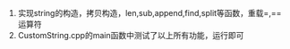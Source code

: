 1. 实现string的构造，拷贝构造，len,sub,append,find,split等函数，重载=,==运算符
2. CustomString.cpp的main函数中测试了以上所有功能，运行即可
